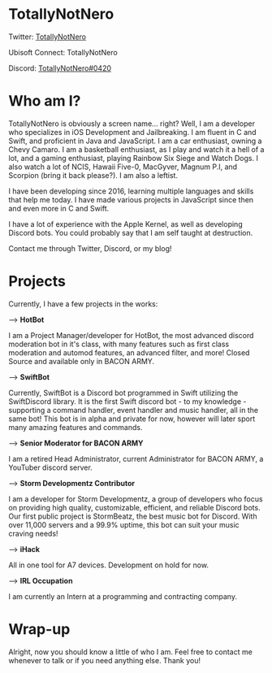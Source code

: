 # TotallyNotNero

Twitter: [TotallyNotNero](https://www.twitter.com/totallynotnero)

Ubisoft Connect: TotallyNotNero

Discord: [TotallyNotNero#0420](https://discord.com/users/323982743908384768)

# Who am I?
TotallyNotNero is obviously a screen name... right? Well, I am a developer who specializes in iOS Development and Jailbreaking. I am fluent in C and Swift, and proficient in Java and JavaScript. I am a car enthusiast, owning a Chevy Camaro. I am a basketball enthusiast, as I play and watch it a hell of a lot, and a gaming enthusiast, playing Rainbow Six Siege and Watch Dogs. I also watch a lot of NCIS, Hawaii Five-0, MacGyver, Magnum P.I, and Scorpion (bring it back please?). I am also a leftist.

I have been developing since 2016, learning multiple languages and skills that help me today. I have made various projects in JavaScript since then and even more in C and Swift. 

I have a lot of experience with the Apple Kernel, as well as developing Discord bots. You could probably say that I am self taught at destruction.

Contact me through Twitter, Discord, or my blog!

# Projects

Currently, I have a few projects in the works:

--> **HotBot**

I am a Project Manager/developer for HotBot, the most advanced discord moderation bot in it's class, with many features such as first class moderation and automod features, an advanced filter, and more! Closed Source and available only in BACON ARMY.

--> **SwiftBot**

Currently, SwiftBot is a Discord bot programmed in Swift utilizing the SwiftDiscord library. It is the first Swift discord bot - to my knowledge - supporting a command handler, event handler and music handler, all in the same bot! This bot is in alpha and private for now, however will later sport many amazing features and commands.

--> **Senior Moderator for BACON ARMY**

I am a retired Head Administrator, current Administrator for BACON ARMY, a YouTuber discord server. 

--> **Storm Developmentz Contributor**

I am a developer for Storm Developmentz, a group of developers who focus on providing high quality, customizable, efficient, and reliable Discord bots. Our first public project is StormBeatz, the best music bot for Discord. With over 11,000 servers and a 99.9% uptime, this bot can suit your music craving needs!

--> **iHack**

All in one tool for A7 devices. Development on hold for now.

--> **IRL Occupation**

I am currently an Intern at a programming and contracting company.

# Wrap-up

Alright, now you should know a little of who I am. Feel free to contact me whenever to talk or if you need anything else. Thank you!

